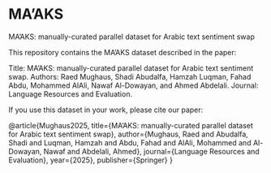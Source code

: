 # MA’AKS
MA’AKS: manually-curated parallel dataset for Arabic text sentiment swap

This repository contains the MA’AKS dataset described in the paper:

Title: MA’AKS: manually-curated parallel dataset for Arabic text sentiment swap.
Authors: Raed Mughaus, Shadi Abudalfa, Hamzah Luqman, Fahad Abdu, Mohammed AlAli, Nawaf Al-Dowayan, and Ahmed Abdelali.
Journal: Language Resources and Evaluation.

If you use this dataset in your work, please cite our paper:

@article{Mughaus2025,
  title={MA’AKS: manually-curated parallel dataset for Arabic text sentiment swap},
  author={Mughaus, Raed and Abudalfa, Shadi and Luqman, Hamzah and Abdu, Fahad and AlAli, Mohammed and Al-Dowayan, Nawaf and Abdelali, Ahmed},
  journal={Language Resources and Evaluation},
  year={2025},
  publisher={Springer}
}
